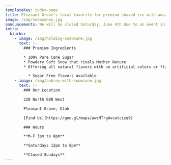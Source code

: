 ```yaml
---
templateKey: index-page
title: Pleasant Grove's local favorite for premium shaved ice with amazing flavors.
image: /img/snowcones.jpg
announcements: We will be closed Saturday, June 4th due to an event in the parking lot
intro:
  blurbs:
    - image: /img/holding-snowcone.jpg
      text: |-
        ### Premium Ingredients

        * 100% Pure Cane Sugar
        * Powdery Soft Snow that rivals Mother Nature
        * Offering all natural flavors with no artificial colors or flavors

          * Sugar Free flavors available
    - image: /img/aubrey-with-snowcone.jpg
      text: |-
        ### Our Location

        220 North 600 West

        Pleasant Grove, Utah

        [Find Us](https://goo.gl/maps/awsMTrgAvcatcizq9)

        ### Hours

        **M-F 3pm to 8pm**

        **Saturdays 12pm to 8pm**

        **Closed Sundays**
---
```

